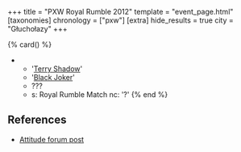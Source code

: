 +++
title = "PXW Royal Rumble 2012"
template = "event_page.html"
[taxonomies]
chronology = ["pxw"]
[extra]
hide_results = true
city = "Głuchołazy"
+++

{% card() %}
- - '[Terry Shadow](@/w/shadow.md)'
  - '[Black Joker](@/w/lider.md)'
  - ???
  - s: Royal Rumble Match
    nc: '?'
{% end %}

## References

* [Attitude forum post](https://forum.wrestling.pl/topic/30046-pxw-royal-rumble-2012/)
